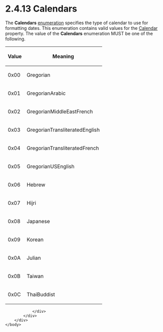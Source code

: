 <html dir="LTR" xmlns:mshelp="http://msdn.microsoft.com/mshelp" xmlns:ddue="http://ddue.schemas.microsoft.com/authoring/2003/5" xmlns:xlink="http://www.w3.org/1999/xlink" xmlns:tool="http://www.microsoft.com/tooltip">
    <head>
        <meta http-equiv="Content-Type" content="text/html; CHARSET=utf-8"></meta>
        <meta name="save" content="history"></meta>
        <title>2.4.13 Calendars</title>
        <xml>
            <mshelp:toctitle title="2.4.13 Calendars"></mshelp:toctitle>
            <mshelp:rltitle title="[MS-RPL]: Calendars"></mshelp:rltitle>
            <mshelp:keyword index="A" term="9ab5c405-b697-4574-9a36-c6e5c070642e"></mshelp:keyword>
            <mshelp:attr name="DCSext.ContentType" value="open specification"></mshelp:attr>
            <mshelp:attr name="AssetID" value="9ab5c405-b697-4574-9a36-c6e5c070642e"></mshelp:attr>
            <mshelp:attr name="TopicType" value="kbRef"></mshelp:attr>
            <mshelp:attr name="DCSext.Title" value="[MS-RPL]: Calendars" />
        </xml>
    </head>
    <body>
        <div id="header">
            <h1 class="heading">2.4.13 Calendars</h1>
        </div>
        <div id="mainSection">
            <div id="mainBody">
                <div id="allHistory" class="saveHistory"></div>
                <div id="sectionSection0" class="section" name="collapseableSection">
                    

<p>The <b>Calendars</b> <a href="75ae48f7-746b-4b41-919c-6699fa28b3ef.htm#gt_846463b5-421c-4d6b-8d82-79d44db666fa">enumeration</a> specifies the
type of calendar to use for formatting dates. This enumeration contains valid
values for the <a href="aa41b5fa-4ad0-41fe-9890-7bcd77297c91.htm">Calendar</a>
property. The value of the <b>Calendars</b> enumeration MUST be one of the
following.</p>

<table>
 <thead>
  <tr>
   <th>
   <p>Value</p>
   </th>
   <th>
   <p>Meaning</p>
   </th>
  </tr>
 </thead>
 <tr>
  <td>
  <p>0x00</p>
  </td>
  <td>
  <p>Gregorian</p>
  </td>
 </tr>
 <tr>
  <td>
  <p>0x01</p>
  </td>
  <td>
  <p>GregorianArabic</p>
  </td>
 </tr>
 <tr>
  <td>
  <p>0x02</p>
  </td>
  <td>
  <p>GregorianMiddleEastFrench</p>
  </td>
 </tr>
 <tr>
  <td>
  <p>0x03</p>
  </td>
  <td>
  <p>GregorianTransliteratedEnglish</p>
  </td>
 </tr>
 <tr>
  <td>
  <p>0x04</p>
  </td>
  <td>
  <p>GregorianTransliteratedFrench</p>
  </td>
 </tr>
 <tr>
  <td>
  <p>0x05</p>
  </td>
  <td>
  <p>GregorianUSEnglish</p>
  </td>
 </tr>
 <tr>
  <td>
  <p>0x06</p>
  </td>
  <td>
  <p>Hebrew</p>
  </td>
 </tr>
 <tr>
  <td>
  <p>0x07</p>
  </td>
  <td>
  <p>Hijri</p>
  </td>
 </tr>
 <tr>
  <td>
  <p>0x08</p>
  </td>
  <td>
  <p>Japanese</p>
  </td>
 </tr>
 <tr>
  <td>
  <p>0x09</p>
  </td>
  <td>
  <p>Korean</p>
  </td>
 </tr>
 <tr>
  <td>
  <p>0x0A</p>
  </td>
  <td>
  <p>Julian</p>
  </td>
 </tr>
 <tr>
  <td>
  <p>0x0B</p>
  </td>
  <td>
  <p>Taiwan</p>
  </td>
 </tr>
 <tr>
  <td>
  <p>0x0C</p>
  </td>
  <td>
  <p>ThaiBuddist</p>
  </td>
 </tr>
</table>

<p> </p>


                </div>
            </div>
        </div>
    </body>
</html>